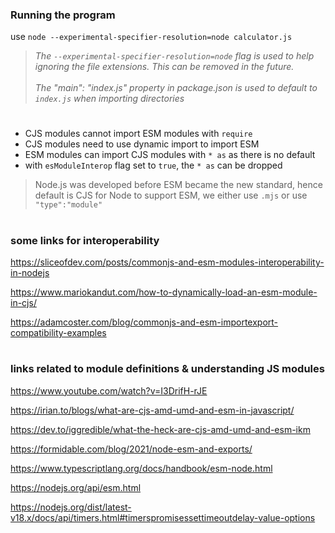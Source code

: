### Running the program

use `node --experimental-specifier-resolution=node calculator.js`

> _The `--experimental-specifier-resolution=node` flag is used to help ignoring the file extensions. This can be removed in the future._ \
> \
> _The "main": "index.js" property in package.json is used to default to `index.js` when importing directories_

#

- CJS modules cannot import ESM modules with `require`
- CJS modules need to use dynamic import to import ESM
- ESM modules can import CJS modules with `* as` as there is no default
- with `esModuleInterop` flag set to `true`, the `* as` can be dropped

> Node.js was developed before ESM became the new standard, hence default is CJS
> for Node to support ESM, we either use `.mjs` or use `"type":"module"`

#

### some links for interoperability

https://sliceofdev.com/posts/commonjs-and-esm-modules-interoperability-in-nodejs

https://www.mariokandut.com/how-to-dynamically-load-an-esm-module-in-cjs/

https://adamcoster.com/blog/commonjs-and-esm-importexport-compatibility-examples

#

### links related to module definitions & understanding JS modules

https://www.youtube.com/watch?v=I3DrifH-rJE

https://irian.to/blogs/what-are-cjs-amd-umd-and-esm-in-javascript/

https://dev.to/iggredible/what-the-heck-are-cjs-amd-umd-and-esm-ikm

https://formidable.com/blog/2021/node-esm-and-exports/

https://www.typescriptlang.org/docs/handbook/esm-node.html

https://nodejs.org/api/esm.html

https://nodejs.org/dist/latest-v18.x/docs/api/timers.html#timerspromisessettimeoutdelay-value-options
